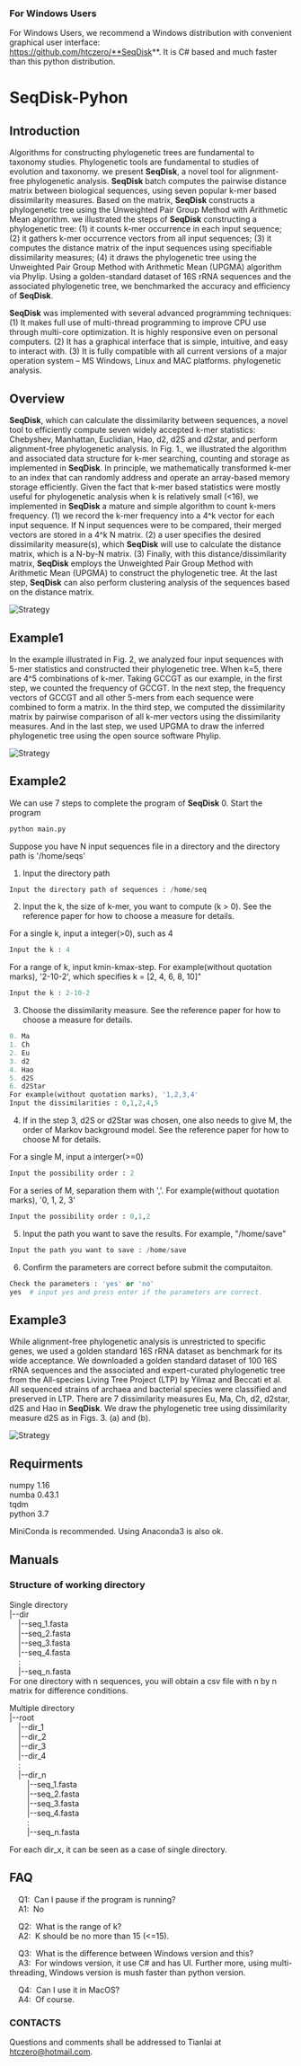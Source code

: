 ### For Windows Users 

For Windows Users, we recommend a Windows distribution with convenient graphical user interface:  
https://github.com/htczero/**SeqDisk**. It is C# based and much faster than this python distribution.

# **SeqDisk**-Pyhon

## Introduction 

Algorithms for constructing phylogenetic trees are fundamental to taxonomy studies. Phylogenetic tools are fundamental to studies of evolution and taxonomy. we present **SeqDisk**, a novel tool for alignment-free phylogenetic analysis. **SeqDisk** batch computes the pairwise distance matrix between biological sequences, using seven popular k-mer based dissimilarity measures. Based on the matrix, **SeqDisk** constructs a phylogenetic tree using the Unweighted Pair Group Method with Arithmetic Mean algorithm. we illustrated the steps of **SeqDisk** constructing a phylogenetic tree: (1) it counts k-mer occurrence in each input sequence; (2) it gathers k-mer occurrence vectors from all input sequences; (3) it computes the distance matrix of the input sequences using specifiable dissimilarity measures; (4) it draws the phylogenetic tree using the Unweighted Pair Group Method with Arithmetic Mean (UPGMA) algorithm via Phylip. Using a golden-standard dataset of 16S rRNA sequences and the associated phylogenetic tree, we benchmarked the accuracy and efficiency of **SeqDisk**.

**SeqDisk** was implemented with several advanced programming techniques: (1) It makes full use of multi-thread programming to improve CPU use through multi-core optimization. It is highly responsive even on personal computers. (2) It has a graphical interface that is simple, intuitive, and easy to interact with. (3) It is fully compatible with all current versions of a major operation system – MS Windows, Linux and MAC platforms. 
phylogenetic analysis. 

## Overview  

**SeqDisk**, which can calculate the dissimilarity between sequences, a novel tool to efficiently compute seven widely accepted k-mer statistics: Chebyshev, Manhattan, Euclidian, Hao, d2, d2S and d2star, and perform alignment-free phylogenetic analysis. In Fig. 1., we illustrated the algorithm and associated data structure for k-mer searching, counting and storage as implemented in **SeqDisk**. In principle, we mathematically transformed k-mer to an index that can randomly address and operate an array-based memory storage efficiently. Given the fact that k-mer based statistics were mostly useful for phylogenetic analysis when k is relatively small (<16), we implemented in **SeqDisk** a mature and simple algorithm to count k-mers frequency. (1) we record the k-mer frequency into a 4^k vector for each input sequence. If N input sequences were to be compared, their merged vectors are stored in a 4^k N matrix. (2) a user specifies the desired dissimilarity measure(s), which **SeqDisk** will use to calculate the distance matrix, which is a N-by-N matrix. (3) Finally, with this distance/dissimilarity matrix, **SeqDisk** employs the Unweighted Pair Group Method with Arithmetic Mean (UPGMA) to construct the phylogenetic tree. At the last step, **SeqDisk** can also perform clustering analysis of the sequences based on the distance matrix. 

![Strategy](/doc/img/1.png) 


## Example1    

In the example illustrated in Fig. 2, we analyzed four input sequences with 5-mer statistics and constructed their phylogenetic tree. When k=5, there are 4^5 combinations of k-mer. Taking GCCGT as our example, in the first step, we counted the frequency of GCCGT. In the next step, the frequency vectors of GCCGT and all other 5-mers from each sequence were combined to form a matrix. In the third step, we computed the dissimilarity matrix by pairwise comparison of all k-mer vectors using the dissimilarity measures. And in the last step, we used UPGMA to draw the inferred phylogenetic tree using the open source software Phylip.  

![Strategy](/doc/img/2.png) 

## Example2   
 We can use 7 steps to complete the program of **SeqDisk**
0. Start the program 
``` python
python main.py
```    
Suppose you have N input sequences file in a directory and the directory path is '/home/seqs'  

1. Input the directory path  
``` python
Input the directory path of sequences : /home/seq
```  

2. Input the k, the size of k-mer, you want to compute (k > 0).
See the reference paper for how to choose a measure for details.

For a single k, input a integer(>0), such as 4  
``` python  
Input the k : 4
```

For a range of k, input kmin-kmax-step. 
For example(without quotation marks), '2-10-2', which specifies k = [2, 4, 6, 8, 10]"  
``` python  
Input the k : 2-10-2
```

3. Choose the dissimilarity measure. 
See the reference paper for how to choose a measure for details.

``` python  
0. Ma  
1. Ch  
2. Eu  
3. d2  
4. Hao  
5. d2S  
6. d2Star  
For example(without quotation marks), '1,2,3,4'  
Input the dissimilarities : 0,1,2,4,5
```  

4. If in the step 3, d2S or d2Star was chosen, 
one also needs to give M, the order of Markov background model. 
See the reference paper for how to choose M for details.

For a single M, input a interger(>=0)  
``` python
Input the possibility order : 2
```  

For a series of M, separation them with ','. 
For example(without quotation marks), '0, 1, 2, 3'  
```python
Input the possibility order : 0,1,2
```  

5. Input the path you want to save the results. 
For example, "/home/save"
``` python  
Input the path you want to save : /home/save
```  

6. Confirm the parameters are correct before submit the computaiton. 
``` python
Check the parameters : 'yes' or 'no'  
yes  # input yes and press enter if the parameters are correct.
```


## Example3

While alignment-free phylogenetic analysis is unrestricted to specific genes, we used a golden standard 16S rRNA dataset as benchmark for its wide acceptance. We downloaded a golden standard dataset of 100 16S rRNA sequences and the associated and expert-curated phylogenetic tree from the All-species Living Tree Project (LTP) by Yilmaz and Beccati et al. All sequenced strains of archaea and bacterial species were classified and preserved in LTP. There are 7 dissimilarity measures Eu, Ma, Ch, d2, d2star, d2S and Hao in **SeqDisk**. We draw the phylogenetic tree using dissimilarity measure d2S as in Figs. 3. (a) and (b). 

![Strategy](/doc/img/3.png) 


## Requirments

numpy 1.16  
numba 0.43.1  
tqdm  
python 3.7  

MiniConda is recommended. 
Using Anaconda3 is also ok. 


## Manuals  

### Structure of working directory  
Single directory  
|--dir  
&nbsp;&nbsp;&nbsp;&nbsp;|--seq_1.fasta  
&nbsp;&nbsp;&nbsp;&nbsp;|--seq_2.fasta  
&nbsp;&nbsp;&nbsp;&nbsp;|--seq_3.fasta  
&nbsp;&nbsp;&nbsp;&nbsp;|--seq_4.fasta  
&nbsp;&nbsp;&nbsp;&nbsp;:  
&nbsp;&nbsp;&nbsp;&nbsp;|--seq_n.fasta  
For one directory with n sequences, you will obtain a csv file with n by n matrix for difference conditions.  


Multiple directory  
|--root  
&nbsp;&nbsp;&nbsp;&nbsp;|--dir_1   
&nbsp;&nbsp;&nbsp;&nbsp;|--dir_2   
&nbsp;&nbsp;&nbsp;&nbsp;|--dir_3   
&nbsp;&nbsp;&nbsp;&nbsp;|--dir_4   
&nbsp;&nbsp;&nbsp;&nbsp;:  
&nbsp;&nbsp;&nbsp;&nbsp;|--dir_n  
&nbsp;&nbsp;&nbsp;&nbsp;&nbsp;&nbsp;&nbsp;&nbsp;|--seq_1.fasta  
&nbsp;&nbsp;&nbsp;&nbsp;&nbsp;&nbsp;&nbsp;&nbsp;|--seq_2.fasta  
&nbsp;&nbsp;&nbsp;&nbsp;&nbsp;&nbsp;&nbsp;&nbsp;|--seq_3.fasta  
&nbsp;&nbsp;&nbsp;&nbsp;&nbsp;&nbsp;&nbsp;&nbsp;|--seq_4.fasta  
&nbsp;&nbsp;&nbsp;&nbsp;&nbsp;&nbsp;&nbsp;&nbsp;:  
&nbsp;&nbsp;&nbsp;&nbsp;&nbsp;&nbsp;&nbsp;&nbsp;|--seq_n.fasta  

For each dir_x, it can be seen as a case of single directory. 

## FAQ  
&nbsp;&nbsp;&nbsp;&nbsp;Q1:&nbsp;&nbsp;Can I pause if the program is running?  
&nbsp;&nbsp;&nbsp;&nbsp;A1:&nbsp;&nbsp;No

&nbsp;&nbsp;&nbsp;&nbsp;Q2:&nbsp;&nbsp;What is the range of k?    
&nbsp;&nbsp;&nbsp;&nbsp;A2:&nbsp;&nbsp;K should be no more than 15 (<=15). 

&nbsp;&nbsp;&nbsp;&nbsp;Q3:&nbsp;&nbsp;What is the difference between Windows version and this?   
&nbsp;&nbsp;&nbsp;&nbsp;A3:&nbsp;&nbsp;For windows version, it use C# and has UI. Further more, using multi-threading, Windows version  is mush faster than python version. 

&nbsp;&nbsp;&nbsp;&nbsp;Q4:&nbsp;&nbsp;Can I use it in MacOS?    
&nbsp;&nbsp;&nbsp;&nbsp;A4:&nbsp;&nbsp;Of course.

### CONTACTS  
Questions and comments shall be addressed to Tianlai at htczero@hotmail.com.
